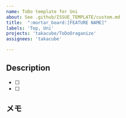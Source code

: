 ```yaml
---
name: ToDo template for Uni
about: See .github/ISSUE_TEMPLATE/custom.md
title:  ":mortar_board:[FEATURE NAME]"
labels: 'Top, Uni'
projects: 'takacube/ToDoOraganize'
assignees: 'takacube'

---
```


## Description

- [ ]
- [ ]

## メモ